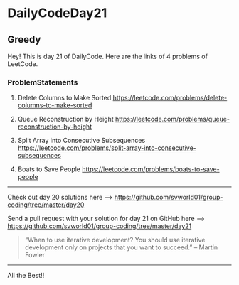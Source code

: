 # DailyCodeDay21

## Greedy

Hey! This is day 21 of DailyCode. Here are the links of 4 problems of LeetCode.

### ProblemStatements

1. Delete Columns to Make Sorted
https://leetcode.com/problems/delete-columns-to-make-sorted

2. Queue Reconstruction by Height
https://leetcode.com/problems/queue-reconstruction-by-height

3. Split Array into Consecutive Subsequences
https://leetcode.com/problems/split-array-into-consecutive-subsequences

4. Boats to Save People
https://leetcode.com/problems/boats-to-save-people
-----------------------------------------------------------

Check out day 20 solutions here –>
https://github.com/svworld01/group-coding/tree/master/day20

Send a pull request with your solution for day 21 on GitHub here –>
https://github.com/svworld01/group-coding/tree/master/day21


> “When to use iterative development? You should use iterative development only on projects that you want to succeed.” – Martin Fowler

-----------------------------------------------------------
All the Best!!
